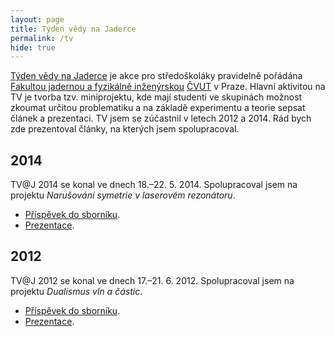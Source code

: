 ```yaml
---
layout: page
title: Týden vědy na Jaderce
permalink: /tv
hide: true
---
```


[Týden vědy na Jaderce](http://tydenvedy.fjfi.cvut.cz/) je akce pro
středoškoláky pravidelně pořádána [Fakultou jadernou a fyzikálně
inženýrskou](http://www.fjfi.cvut.cz/) [ČVUT](http://www.cvut.cz/) v Praze.
Hlavní aktivitou na TV je tvorba tzv. miniprojektu, kde mají studenti ve
skupinách možnost zkoumat určitou problematiku a na základě experimentu a
teorie sepsat článek a prezentaci. TV jsem se zúčastnil v letech 2012 a 2014.
Rád bych zde prezentoval články, na kterých jsem spolupracoval.

## 2014

TV@J 2014 se konal ve dnech 18.–22. 5. 2014. Spolupracoval jsem na
projektu *Narušování symetrie v laserovém rezonátoru*.

 * [Příspěvek do sborníku](assets/events/2014-tv-sbornik.pdf).
 * [Prezentace](assets/events/2014-tv-pres.pdf).

## 2012

TV@J 2012 se konal ve dnech 17.–21. 6. 2012. Spolupracoval jsem na
projektu *Dualismus vln a částic*.

 * [Příspěvek do sborníku](assets/events/2012-tv-sbornik.pdf).
 * [Prezentace](assets/events/2012-tv-pres.pdf).

